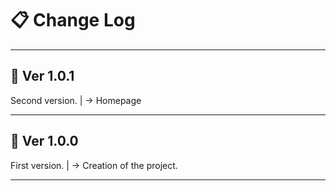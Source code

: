 # 📋 Change Log
___________________________

## 🧠 Ver 1.0.1
Second version.
|
-> Homepage 
___________________________

## 🧠 Ver 1.0.0
First version.
|
-> Creation of the project.
___________________________